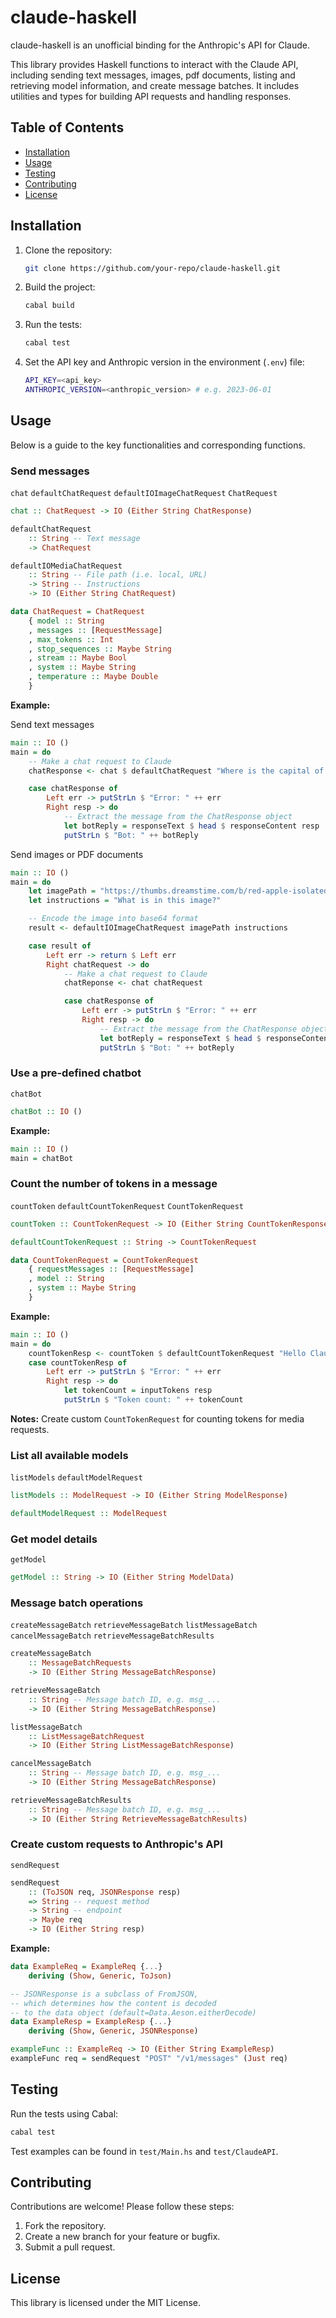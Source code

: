 #  claude-haskell 
claude-haskell is an unofficial binding for the Anthropic's API for Claude.

This library provides Haskell functions to interact with the Claude API, including sending text messages, images, pdf documents, listing and retrieving model information, and create message batches. It includes utilities and types for building API requests and handling responses.

## Table of Contents

- [Installation](#installation)
- [Usage](#usage)
- [Testing](#testing)
- [Contributing](#contributing)
- [License](#license)

## Installation

1. Clone the repository:
   ```bash
   git clone https://github.com/your-repo/claude-haskell.git
   ```

2. Build the project:
   ```bash
   cabal build
   ```

3. Run the tests:
   ```bash
   cabal test
   ```

4. Set the API key and Anthropic version in the environment (`.env`) file:
   ```bash
   API_KEY=<api_key>
   ANTHROPIC_VERSION=<anthropic_version> # e.g. 2023-06-01
   ``` 

## Usage

Below is a guide to the key functionalities and corresponding functions.

### Send messages

`chat` `defaultChatRequest` `defaultIOImageChatRequest` `ChatRequest`

```haskell
chat :: ChatRequest -> IO (Either String ChatResponse)
```

```haskell
defaultChatRequest
    :: String -- Text message
    -> ChatRequest
```

```haskell
defaultIOMediaChatRequest 
    :: String -- File path (i.e. local, URL)
    -> String -- Instructions
    -> IO (Either String ChatRequest)
```

```haskell
data ChatRequest = ChatRequest
    { model :: String
    , messages :: [RequestMessage]
    , max_tokens :: Int
    , stop_sequences :: Maybe String
    , stream :: Maybe Bool
    , system :: Maybe String
    , temperature :: Maybe Double
    }
```

**Example:**

Send text messages

```haskell
main :: IO ()
main = do
    -- Make a chat request to Claude
    chatResponse <- chat $ defaultChatRequest "Where is the capital of China?"

    case chatResponse of
        Left err -> putStrLn $ "Error: " ++ err
        Right resp -> do
            -- Extract the message from the ChatResponse object
            let botReply = responseText $ head $ responseContent resp
            putStrLn $ "Bot: " ++ botReply
```

Send images or PDF documents

```haskell
main :: IO ()
main = do
    let imagePath = "https://thumbs.dreamstime.com/b/red-apple-isolated-clipping-path-19130134.jpg"
    let instructions = "What is in this image?"

    -- Encode the image into base64 format 
    result <- defaultIOImageChatRequest imagePath instructions

    case result of
        Left err -> return $ Left err
        Right chatRequest -> do
            -- Make a chat request to Claude
            chatReponse <- chat chatRequest

            case chatResponse of
                Left err -> putStrLn $ "Error: " ++ err
                Right resp -> do
                    -- Extract the message from the ChatResponse object
                    let botReply = responseText $ head $ responseContent resp
                    putStrLn $ "Bot: " ++ botReply
```

### Use a pre-defined chatbot

`chatBot`

```haskell
chatBot :: IO ()
```

**Example:**

```haskell
main :: IO ()
main = chatBot
```

### Count the number of tokens in a message

`countToken` `defaultCountTokenRequest` `CountTokenRequest`

```haskell
countToken :: CountTokenRequest -> IO (Either String CountTokenResponse)
```

```haskell
defaultCountTokenRequest :: String -> CountTokenRequest
```

```haskell
data CountTokenRequest = CountTokenRequest
    { requestMessages :: [RequestMessage]
    , model :: String
    , system :: Maybe String
    }
```

**Example:**

```haskell
main :: IO ()
main = do
    countTokenResp <- countToken $ defaultCountTokenRequest "Hello Claude"
    case countTokenResp of
        Left err -> putStrLn $ "Error: " ++ err
        Right resp -> do
            let tokenCount = inputTokens resp
            putStrLn $ "Token count: " ++ tokenCount
```

**Notes:**
Create custom `CountTokenRequest` for counting tokens for media requests.

### List all available models

`listModels` `defaultModelRequest`

```haskell
listModels :: ModelRequest -> IO (Either String ModelResponse)
```

```haskell
defaultModelRequest :: ModelRequest
```

### Get model details

`getModel`

```haskell
getModel :: String -> IO (Either String ModelData)
```

### Message batch operations

`createMessageBatch` `retrieveMessageBatch` `listMessageBatch` `cancelMessageBatch` `retrieveMessageBatchResults`


```haskell
createMessageBatch 
    :: MessageBatchRequests 
    -> IO (Either String MessageBatchResponse)
```

```haskell
retrieveMessageBatch 
    :: String -- Message batch ID, e.g. msg_...
    -> IO (Either String MessageBatchResponse)
```

```haskell
listMessageBatch 
    :: ListMessageBatchRequest 
    -> IO (Either String ListMessageBatchResponse)
```

```haskell
cancelMessageBatch 
    :: String -- Message batch ID, e.g. msg_...
    -> IO (Either String MessageBatchResponse)
```

```haskell
retrieveMessageBatchResults 
    :: String -- Message batch ID, e.g. msg_...
    -> IO (Either String RetrieveMessageBatchResults)
```

### Create custom requests to Anthropic's API

`sendRequest`

```haskell
sendRequest
    :: (ToJSON req, JSONResponse resp) 
    => String -- request method
    -> String -- endpoint
    -> Maybe req 
    -> IO (Either String resp)
```

**Example:**

```haskell
data ExampleReq = ExampleReq {...} 
    deriving (Show, Generic, ToJson)

-- JSONResponse is a subclass of FromJSON,
-- which determines how the content is decoded 
-- to the data object (default=Data.Aeson.eitherDecode) 
data ExampleResp = ExampleResp {...} 
    deriving (Show, Generic, JSONResponse)

exampleFunc :: ExampleReq -> IO (Either String ExampleResp)
exampleFunc req = sendRequest "POST" "/v1/messages" (Just req)
```

## Testing

Run the tests using Cabal:
```bash
cabal test
```

Test examples can be found in `test/Main.hs` and `test/ClaudeAPI`.

## Contributing

Contributions are welcome! Please follow these steps:

1. Fork the repository.
2. Create a new branch for your feature or bugfix.
3. Submit a pull request.

## License

This library is licensed under the MIT License. 
